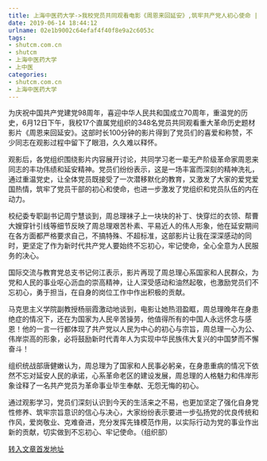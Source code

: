 ```yaml
---
title: 上海中医药大学->我校党员共同观看电影《周恩来回延安》,筑牢共产党人初心使命 | shutcm.com.cn
date: 2019-06-14 18:44:12
urlname: 02e1b9002c64efaf4f40f8e9a2c6053c
tags: 
- shutcm.com.cn
- shutcm
- 上海中医药大学
- 上中医
categories:
- shutcm.com.cn
- 上海中医药大学
---
```



为庆祝中国共产党建党98周年，喜迎中华人民共和国成立70周年，重温党的历史，6月12日下午，我校17个直属党组织的348名党员共同观看重大革命历史题材影片《周恩来回延安》。这部时长100分钟的影片得到了党员们的喜爱和称赞，不少同志在观影过程中留下了眼泪，久久难以释怀。

观影后，各党组织围绕影片内容展开讨论，共同学习老一辈无产阶级革命家周恩来同志的丰功伟绩和延安精神。党员们纷纷表示，这是一场丰富而深刻的精神洗礼，通过重温党史，让全体党员既接受了一次潜移默化的教育，又激发了大家的爱党爱国热情，筑牢了党员干部的初心和使命，也进一步激发了党组织和党员队伍的内在动力。

校纪委专职副书记周宁慧谈到，周总理袜子上一块块的补丁、快穿烂的衣领、帮曹大嫂穿针引线等细节反映了周总理艰苦朴素、平易近人的伟人形象，他在延安期间在各方面都严格要求自己，不搞特殊、不超标准，这部影片让我在深深感动的同时，更坚定了作为新时代共产党人要始终不忘初心，牢记使命，全心全意为人民服务的决心。

国际交流与教育党总支书记何江表示，影片再现了周总理心系国家和人民群众，为党和人民的事业呕心沥血的崇高精神，让人深受感动和油然起敬，也激励党员们不忘初心，勇于担当，在自身的岗位工作中作出积极的贡献。

马克思主义学院副教授杨丽霞激动地谈到，电影让她热泪盈眶，周总理晚年在身患绝症的情况下，还在为国家为人民辛苦操劳，他值得所有的中国人永远怀念与感恩！他的一言一行都体现了共产党以人民为中心的初心与宗旨，周总理一心为公、伟岸崇高的形象，必将鼓励新时代青年人为实现中华民族伟大复兴的中国梦而不懈奋斗！

组织统战部唐健嫩认为，周总理为了国家和人民事必躬亲，在身患重病的情况下依然不忘对延安人民的承诺，心系革命老区的建设发展，周总理的人格魅力和伟岸形象诠释了一名共产党员为革命事业毕生奉献、无怨无悔的初心。

通过观影学习，党员们深刻认识到今天的生活来之不易，也更加坚定了强化自身党性修养、筑牢宗旨意识的信心与决心，大家纷纷表示要进一步弘扬党的优良传统和作风，爱岗敬业、克难奋进，充分发挥先锋模范作用，以实际行动为党的事业作出新的贡献，切实做到不忘初心、牢记使命。（组织部）





[转入文章首发地址](http://www.shutcm.edu.cn/2019/0614/c973a105212/page.htm)
